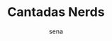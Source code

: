 ---
layout: ipsumpage

title: Cantadas Nerds
key: cantadasnerd
description: "Quem disse que nerd não dá cantada?"
author: sena
collaborative: true

language:
  - name: Português
    text:
    - Gata me chama de Jedi que te ensino a mexer no meu sabre de luz
    - Gata não tenho 7 esferas do dragão mas com 2 satisfaço seu desejo
    - Gata vc é uma Dragonite em meio a tantos Rattatas.
    - gata eu não sou cachoeira mas tenho uma queda por você
    - Gata você não é o baidu mas é impossível remover você da minha memória.
    - Gata eu não sou Jedi mas posso te fazer sentir a força
    - Gata não precisa ser da área de exatas pra saber que o X que falta na sua equação sou eu!
    - gata, na tabela do meu banco de dados você é sempre chave primária: única e sem você eu não funciono.
    - gata se você fosse um pretérito da língua portuguesa você seria o pretérito mais que perfeito
    - Gata, por você desinstalaria o lol do meu PC
    - gata eu não sou charizard mas deixaria seu rabo pegando fogo!!!
    - Gata eu não sou o Link mas voltaria no tempo pra viver tudo denovo
    - Eu não sou o pikachu, mas prometo que quando eu te beijar vai ser chocante.
    - Gata, eu não posso te ver, porque a lente do meu óculos é divergente, não de ver anjo.
    - Gata, nao sou princesa zelda mas to doido pra voce toca minha ocarina
    - Gata, não sou o ekko, mas voltaria no tempo pra viver tudo novamente.
    - Gata, você é filha de Apolo?-não, por que?-Porque você me deixa quente
    - Gata, te quero tanto que uma rapidinha com você duraria os mesmos 5 minutos que namekusei demorou para explodir. Sua linda!
    - Gata, não sou cavaleiro de Athenas, mas faço elevar o cosmo do seu coração.
    - Gato, não sou Gollum, mas farei de você meu precioso!!
    - Nossa gata se eu fosse o Yoshi eu adoraria pular no seu buraco.
    - Moça, Você não é uma horcrux, mas uma parte da minha alma está com você.
    - Gato, seu nome é Finn? Porque eu tô louca pra pegar na sua espada e ter uma Hora de Aventura com você, seu lindo!
    - Gata, você não é extreme potion, mas me deixou totalmente revigorado.
    - Gata, você é não é globulos vermelhos mas percorre meu corpo até o coração sua linda.
    - No Universo, uma porção de qualquer matérial atrai outra porção de matéria: o Sol atrai a Terra; a Terra nos atrai e também atrai a Lua, mantendo-a em sua órbita; eu atraiu você e vice-versa.
    - Gata, Não sou o Alladin, mas se você esfregar a Lâmpada, faço sair o gênio.
    - Gata, eu não sou a força mas eu quero estar sempre com você, sua linda.
    - Gata você é tão Linda que até o demolidor enxergou sua beleza.
    - Garota, mal te conheço, mas já sei só você é digna de levantar o meu martelo.
    - posso ser nub no LOL , mas por você encaro a mid sem pensar duas vezes.
    - Gata, você é o Papa Léguas? Porque é difícil de pegar, heih.
    - Queria ser gás nobre, mas gás nobre não posso ser,Porque gás nobre se estabiliza com 8 elétrons, e eu me estabilizo com você.
    - Gata, você não é balão, mas me leva as alturas.
    - Gata, não sou pokémon de água, mas posso te deixar toda molhadinha :3.
    - Gata, me chama de rom e me emula no seu coração.
    - Gata nosso amor vai durar mais que One piece.
    - Gato, por você eu iria de Markarth até Riften, sem fast travel e com peso limitado, seu lieendo!
    - Gata, vc não é Activision e eu não sou a Bungie, mas o Destiny nos uniu.
    - Gata, Loki pode ter um exército, os Vingadores podem ter o Hulk mas para mim o que importa é ter você.
    - Você não é compilador mas por você eu Debugava.
    - Mina,não sou Stephen Hawking,mas tenho uma teoria sobre seu buraco negro.
    - Minha vida é uma máquina de estados, onde você é a transição que me levará ao estado de felicidade.
    - Minha vida é uma máquina de estados, onde você é a transação que me leva ao estado da felicidade.
    - Gata você não é esfera do dragão, mas eu me mataria pra te pegar.
    - Gata, não sou o Scorpion mas meu Get Over Here vai acertar seu coração.
    - Gata, me chama de iphone 6 que eu te mostro o plus, sua linda.
    - Gata, me chama de dropbox que eu te levo até as nuvens. Sua linda!
    - Gata, você é uma ótima treinadora Pokémon!Capturou meu coração sem ter que machuca-lo!Sua Linda!
    - Gata, me chama de crowley e faz um pacto comigo!
    - Gato sou que nem videogame 8bits, simples, mas perigosamente viciante.
    - Se eu declarasse uma variável amor e chamasse ela depois, retornaria uma string com seu nome.
    - Eu, posso não ser forte como o Goku, posso não ser engraçado como o Homem-Aranha, posso até não ser bonito como o Dante, mas por você, eu desligaria o meu vídeo-game a qualquer instante.
    - Gato, me chama de noob e vem me ensinar a upar.
    - Gata me chama de tio Zangado que eu te digo se você vale apena.
    - Cara donzela, eu não sou a mística do X-men, mas eu posso me transformar em quem você quiser!
    - Gata, eu não sou vídeo game, mas quando estiver triste, talvez eu te CONSOLE.
    - Gato, você não é o slender, mas bem que podíamos estar sozinhos numa floresta
    - Me chama de Brok, que te mostro meu Onix.
    - Eu não sou o JigglyPuff mas se eu cantar você dorme comigo?

---